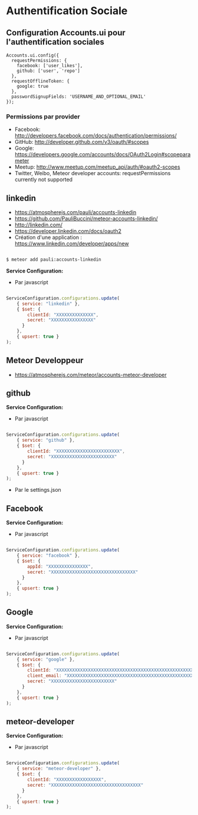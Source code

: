 # Authentification Sociale

## Configuration Accounts.ui pour l'authentification sociales

    Accounts.ui.config({
      requestPermissions: {
        facebook: ['user_likes'],
        github: ['user', 'repo']
      },
      requestOfflineToken: {
        google: true
      },
      passwordSignupFields: 'USERNAME_AND_OPTIONAL_EMAIL'
    });

### Permissions par provider

* Facebook: http://developers.facebook.com/docs/authentication/permissions/
* GitHub: http://developer.github.com/v3/oauth/#scopes
* Google: https://developers.google.com/accounts/docs/OAuth2Login#scopeparameter
* Meetup: http://www.meetup.com/meetup_api/auth/#oauth2-scopes
* Twitter, Weibo, Meteor developer accounts: requestPermissions currently not supported


## linkedin

* https://atmospherejs.com/pauli/accounts-linkedin
* https://github.com/PauliBuccini/meteor-accounts-linkedin/
* http://linkedin.com/
* https://developer.linkedin.com/docs/oauth2
* Création d'une application : https://www.linkedin.com/developer/apps/new

```sh

$ meteor add pauli:accounts-linkedin

```

**Service Configuration:**

* Par javascript

```javascript

ServiceConfiguration.configurations.update(
    { service: "linkedin" },
    { $set: {
        clientId: "XXXXXXXXXXXXXX",
        secret: "XXXXXXXXXXXXXXXX"
      }
    },
    { upsert: true }
);

```

## Meteor Developpeur

* https://atmospherejs.com/meteor/accounts-meteor-developer

## github

**Service Configuration:**

* Par javascript

```javascript

ServiceConfiguration.configurations.update(
    { service: "github" },
    { $set: {
        clientId: "XXXXXXXXXXXXXXXXXXXXXXXX",
        secret: "XXXXXXXXXXXXXXXXXXXXXXXX"
      }
    },
    { upsert: true }
);

```

* Par le settings.json

## Facebook

**Service Configuration:**

* Par javascript

```javascript

ServiceConfiguration.configurations.update(
    { service: "facebook" },
    { $set: {
        appId: "XXXXXXXXXXXXXXX",
        secret: "XXXXXXXXXXXXXXXXXXXXXXXXXXXXXXXX"
      }
    },
    { upsert: true }
);

```

## Google

**Service Configuration:**

* Par javascript

```javascript

ServiceConfiguration.configurations.update(
    { service: "google" },
    { $set: {
        clientId: "XXXXXXXXXXXXXXXXXXXXXXXXXXXXXXXXXXXXXXXXXXXXXXXXXXXXXXXXXXXXXXXXXXXXXXXX",
        client_email: "XXXXXXXXXXXXXXXXXXXXXXXXXXXXXXXXXXXXXXXXXXXXXXXXXXXXXXXXXXXXXXXXXXXXXXXXXXX",
        secret: "XXXXXXXXXXXXXXXXXXXXXXXX"
      }
    },
    { upsert: true }
);

```

## meteor-developer

**Service Configuration:**

* Par javascript

```js

ServiceConfiguration.configurations.update(
    { service: "meteor-developer" },
    { $set: {
        clientId: "XXXXXXXXXXXXXXXXX",
        secret: "XXXXXXXXXXXXXXXXXXXXXXXXXXXXXXXXXX"
      }
    },
    { upsert: true }
);

```

